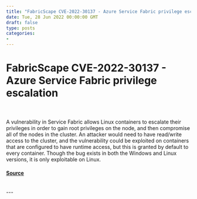 ```yaml
---
title: "FabricScape CVE-2022-30137 - Azure Service Fabric privilege escalation"
date: Tue, 28 Jun 2022 00:00:00 GMT
draft: false
type: posts
categories: 
- 
---
```

# FabricScape CVE-2022-30137 - Azure Service Fabric privilege escalation

<br/>

<br/>
A vulnerability in Service Fabric allows Linux containers to escalate their privileges in order to gain root privileges on the node, and then compromise all of the nodes in the cluster. An attacker would need to have read/write access to the cluster, and the vulnerability could be exploited on containers that are configured to have runtime access, but this is granted by default to every container. Though the bug exists in both the Windows and Linux versions, it is only exploitable on Linux.

#### [Source](https://www.cloudvulndb.org/CVE-2022-30137)

<br/>
---
